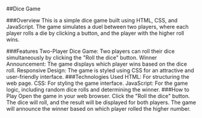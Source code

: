 ##Dice Game

###Overview
This is a simple dice game built using HTML, CSS, and JavaScript. The game simulates a duel between two players, where each player rolls a die by clicking a button, and the player with the higher roll wins.

###Features
Two-Player Dice Game: Two players can roll their dice simultaneously by clicking the "Roll the dice" button.
Winner Announcement: The game displays which player wins based on the dice roll.
Responsive Design: The game is styled using CSS for an attractive and user-friendly interface.
###Technologies Used
HTML: For structuring the web page.
CSS: For styling the game interface.
JavaScript: For the game logic, including random dice rolls and determining the winner.
###How to Play
Open the game in your web browser.
Click the "Roll the dice" button.
The dice will roll, and the result will be displayed for both players.
The game will announce the winner based on which player rolled the higher number.
